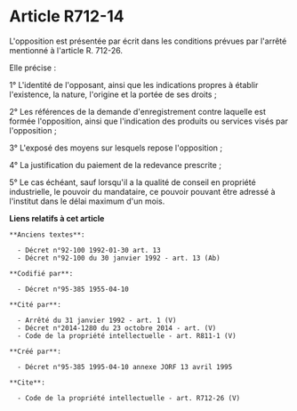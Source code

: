 # Article R712-14

L'opposition est présentée par écrit dans les conditions prévues par l'arrêté mentionné à l'article R. 712-26.

Elle précise :

1° L'identité de l'opposant, ainsi que les indications propres à établir l'existence, la nature, l'origine et la portée de
ses droits ;

2° Les références de la demande d'enregistrement contre laquelle est formée l'opposition, ainsi que l'indication des produits
ou services visés par l'opposition ;

3° L'exposé des moyens sur lesquels repose l'opposition ;

4° La justification du paiement de la redevance prescrite ;

5° Le cas échéant, sauf lorsqu'il a la qualité de conseil en propriété industrielle, le pouvoir du mandataire, ce pouvoir
pouvant être adressé à l'institut dans le délai maximum d'un mois.

**Liens relatifs à cet article**

	**Anciens textes**:

	  - Décret n°92-100 1992-01-30 art. 13
	  - Décret n°92-100 du 30 janvier 1992 - art. 13 (Ab)

	**Codifié par**:

	  - Décret n°95-385 1955-04-10

	**Cité par**:

	  - Arrêté du 31 janvier 1992 - art. 1 (V)
	  - Décret n°2014-1280 du 23 octobre 2014 - art. (V)
	  - Code de la propriété intellectuelle - art. R811-1 (V)

	**Créé par**:

	  - Décret n°95-385 1995-04-10 annexe JORF 13 avril 1995

	**Cite**:

	  - Code de la propriété intellectuelle - art. R712-26 (V)

